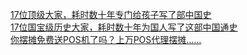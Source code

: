   
[17位顶级大家，耗时数十年专门给孩子写了部中国史](http://www.dianyue.me/archives/444/avlfd0acs60a6xrv/)  
[17位国宝级历史大家，耗时数十年为国人写了这部中国通史](http://www.dianyue.me/archives/688/wr3qb3jvcxs84t6e/)  
[你摆摊免费送POS机了吗？上万POS代理摆摊……](http://www.dianyue.me/archives/735/ormtxhoctg6o34ae/)